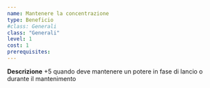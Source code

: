 ```yaml
---
name: Mantenere la concentrazione
type: Beneficio
#class: Generali
class: "Generali"
level: 1
cost: 1
prerequisites:
---
```


**Descrizione**
+5 quando deve mantenere un potere in fase di lancio o durante il mantenimento